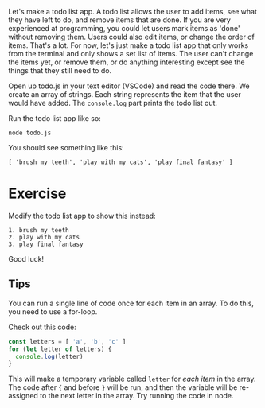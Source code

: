 Let's make a todo list app. A todo list allows the user to add items, see what they have left to do, and remove items that are done. If you are very experienced at programming, you could let users mark items as 'done' without removing them. Users could also edit items, or change the order of items. That's a lot. For now, let's just make a todo list app that only works from the terminal and only shows a set list of items. The user can't change the items yet, or remove them, or do anything interesting except see the things that they still need to do. 

Open up todo.js in your text editor (VSCode) and read the code there. We create an array of strings. Each string represents the item that the user would have added. The `console.log` part prints the todo list out.

Run the todo list app like so:

`node todo.js`

You should see something like this:

`[ 'brush my teeth', 'play with my cats', 'play final fantasy' ]`

# Exercise
Modify the todo list app to show this instead:

```
1. brush my teeth
2. play with my cats
3. play final fantasy
```

Good luck!

## Tips

You can run a single line of code once for each item in an array. To do this, you need to use a for-loop.

Check out this code:

```js
const letters = [ 'a', 'b', 'c' ]
for (let letter of letters) {
  console.log(letter)
}
```

This will make a temporary variable called `letter` for *each item* in the array. The code after `{` and before `}` will be run, and then the variable will be re-assigned to the next letter in the array. Try running the code in node.
